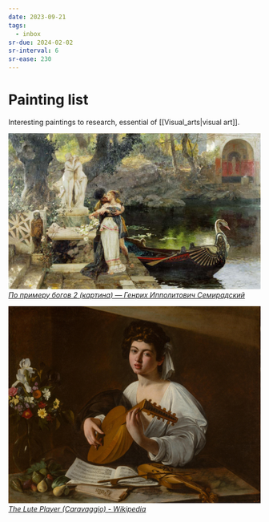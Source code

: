 ```yaml
---
date: 2023-09-21
tags:
  - inbox
sr-due: 2024-02-02
sr-interval: 6
sr-ease: 230
---
```


# Painting list

Interesting paintings to research, essential of [[Visual_arts|visual art]].

![](img/Семирадский–По_примеру_богов_2.jpg)
_[По примеру богов 2 (картина) — Генрих Ипполитович Семирадский](https://gallerix.ru/album/Semiradsky/pic/glrx-518946986)_


![](img/Caravaggio-the_lute_player.jpg)
_[The Lute Player (Caravaggio) - Wikipedia](https://en.wikipedia.org/wiki/The_Lute_Player_(Caravaggio))_




